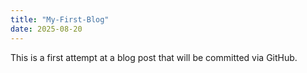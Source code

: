 ```yaml
---
title: "My-First-Blog"
date: 2025-08-20
---
```

This is a first attempt at a blog post that will be committed via GitHub.
